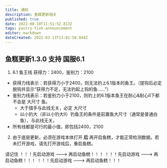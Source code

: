 ```yaml
---
title: 通知
description: 鱼糕更新相关
published: true
date: 2022-08-10T11:51:52.813Z
tags: pastry-fish-announcement
editor: markdown
dateCreated: 2022-03-13T13:01:58.044Z
---
```


## 鱼糕更新1.3.0 支持 国服6.1

1. 6.1 鱼王线 获得力：2400，鉴别力：2100
- 获得力线表示：若获得力小于2400，则无法钓上6.1版本的鱼王。（提钩后必定脱钩并显示“获得力不足，无法钓起上钩的鱼......”）
- 鉴别力线表示：若鉴别力小于2100，则钓上的6.1版本鱼王在耐心&耐心II下都不会是 大尺寸 鱼。
  - 大于猎手与此线无关，必定 大尺寸
  - 以小钓大（非以小钓大II）钓鱼王的条件是前置鱼大尺寸（通常是普通白鱼），与此线无关。
- 所有线都是可行的最小值，即包括2400，2100
 
2. 由于底层更新，必须在游戏本体打开 **后** 再开启鱼糕，才能正常检测数据。若未打开游戏，请先打开游戏后，重启鱼糕。

请记住
！！！先启动游戏 ---> 再启动鱼糕！！！
！！！先启动游戏 ---> 再启动鱼糕！！！
！！！先启动游戏 ---> 再启动鱼糕！！！
